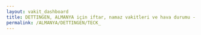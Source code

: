 ```yaml
---
layout: vakit_dashboard
title: DETTINGEN, ALMANYA için iftar, namaz vakitleri ve hava durumu - ilçe/eyalet seç
permalink: /ALMANYA/DETTINGEN/TECK_
---
```


<script type="text/javascript">
  var GLOBAL_COUNTRY = 'ALMANYA';
  var GLOBAL_CITY = 'DETTINGEN';
  var GLOBAL_STATE = 'TECK_';
  var lat = 72;
  var lon = 21;
</script>
